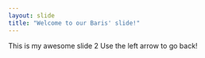 ```yaml
---
layout: slide
title: "Welcome to our Baris' slide!"
---
```


This is my awesome slide 2
Use the left arrow to go back!
